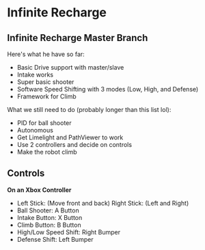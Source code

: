 # Infinite Recharge

## Infinite Recharge Master Branch

Here's what he have so far:
- Basic Drive support with master/slave 
- Intake works
- Super basic shooter 
- Software Speed Shifting with 3 modes (Low, High, and Defense)
- Framework for Climb

What we still need to do (probably longer than this list lol):
- PID for ball shooter
- Autonomous
- Get Limelight and PathViewer to work
- Use 2 controllers and decide on controls
- Make the robot climb

## Controls

**On an Xbox Controller**
- Left Stick: (Move front and back) Right Stick: (Left and Right)
- Ball Shooter: A Button
- Intake Button: X Button
- Climb Button: B Button
- High/Low Speed Shift: Right Bumper
- Defense Shift: Left Bumper

